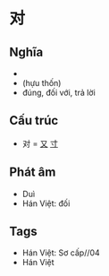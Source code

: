 # 对

## Nghĩa

* 
* (hựu thốn)
* đúng, đối với, trả lời

## Cấu trúc
* 对 = [又](又.md) [寸](寸.md)

## Phát âm

* Duì
* Hán Việt: đối

## Tags
* Hán Việt: Sơ cấp//04
* Hán Việt

<script>window.HANZI_FIELD='对';</script>
